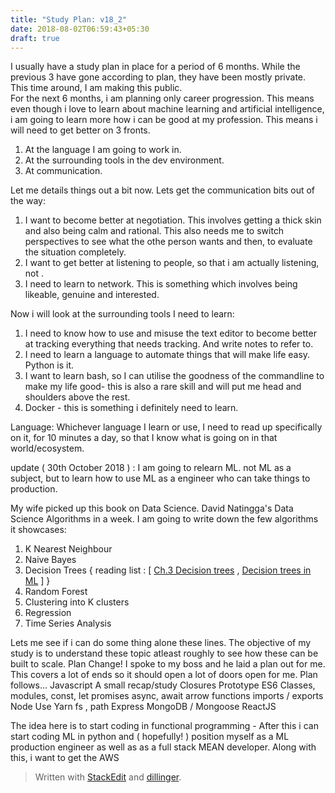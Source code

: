 ```yaml
---
title: "Study Plan: v18_2"
date: 2018-08-02T06:59:43+05:30
draft: true
---
```

I usually have a study plan in place for a period of 6 months. While the previous 3 have gone according to plan, they have been mostly private. This time around, I am making this public.  
For the next 6 months, i am planning only career progression. This means even though i love to learn about machine learning and artificial intelligence, i am going to learn more how i can be good at my profession. This means i will need to get better on 3 fronts.  
  1.  At the language I am going to work in.
  2.  At the surrounding tools in the dev environment.
  3.  At communication.  
  
Let me details things out a bit now. Lets get the communication bits out of the way:
1. I want to become better at negotiation. This involves getting a thick skin and also being calm and rational. This also needs me to switch perspectives to see what the othe person wants and then, to evaluate the situation completely.
2. I want to get better at listening to people, so that i am actually listening, not .
3. I need to learn to network. This is something which involves being likeable, genuine and interested. 

Now i will look at the surrounding tools I need to learn:
1. I need to know how to use and misuse the text editor to become better at tracking everything that needs tracking. And write notes to refer to.
2. I need to learn a language to automate things that will make life easy. Python is it.
3. I want to learn bash, so I can utilise the goodness of the commandline to make my life good- this is also a rare skill and will put me head and shoulders above the rest.
4. Docker - this is something i definitely need to learn. 

Language:
Whichever language I learn or use, I need to read up specifically on it, for 10 minutes a day, so that I know what is going on in that world/ecosystem.
 
 update ( 30th October 2018 ) :
 I am going to relearn ML. not ML as a subject, but to learn how to use ML as a engineer who can take things to production.

My wife picked up this book on  Data Science. David Natingga's Data Science Algorithms in a week. I am going to write down the few algorithms it showcases:
1. K Nearest Neighbour
2. Naive Bayes
3. Decision Trees { reading list : [ [Ch.3 Decision trees](https://web.archive.org/web/20181031051556/https://medium.com/machine-learning-101/chapter-3-decision-trees-theory-e7398adac567) , [Decision trees in ML](https://towardsdatascience.com/decision-trees-in-machine-learning-641b9c4e8052)  ] }
4. Random Forest
5. Clustering into K clusters
6. Regression
7. Time Series Analysis

Lets me see if i can do some thing alone these lines. The objective of my study is to understand these topic atleast roughly to see how these can be built to scale.
 Plan Change! 
 I spoke to my boss and he laid a plan out for me. This covers a lot of ends so it should open a lot of doors open for me. Plan follows...
 Javascript
    A small recap/study
    Closures
    Prototype
ES6
    Classes, modules, const, let
    promises
    async, await
    arrow functions
    imports / exports
Node
    Use Yarn
    fs , path
Express
MongoDB / Mongoose
ReactJS

The idea here is to start coding in functional programming - After this i can start coding ML in python and ( hopefully! ) position myself as a ML production engineer as well as as a full stack MEAN developer.
Along with this, i want to get the AWS 
    
> Written with [StackEdit](https://stackedit.io/) and [dillinger](https://dillinger.io/).
<!--stackedit_data:
eyJoaXN0b3J5IjpbNTg1Mzg5NTAyLDQ0NDQxNDQyOSwzNTUzND
M1MjYsLTE0NTQwMDExMzldfQ==
-->